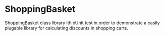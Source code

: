 # ShoppingBasket
ShoppingBasket class library ith xUnit test in order to demonstrate a easily plugable library for calculating discounts in shopping carts.
